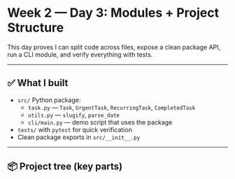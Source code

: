 # Week 2 — Day 3: Modules + Project Structure

This day proves I can split code across files, expose a clean package API, run a CLI module, and verify everything with tests.

---

## ✅ What I built
- `src/` Python package:
  - `task.py` — `Task`, `UrgentTask`, `RecurringTask`, `CompletedTask`
  - `utils.py` — `slugify`, `parse_date`
  - `cli/main.py` — demo script that uses the package
- `tests/` with `pytest` for quick verification
- Clean package exports in `src/__init__.py`

---

## 📦 Project tree (key parts)
